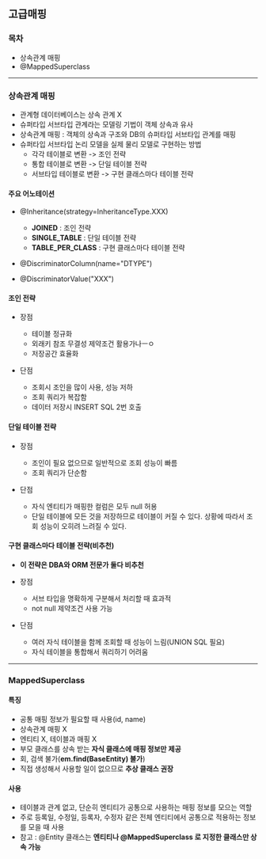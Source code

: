 ## 고급매핑

### 목차
- 상속관계 매핑
- @MappedSuperclass

***

### 상속관계 매핑
- 관계형 데이터베이스는 상속 관계 X
- 슈퍼타입 서브타입 관계라는 모델링 기법이 객체 상속과 유사
- 상속관계 매핑 : 객체의 상속과 구조와 DB의 슈퍼타입 서브타입 관계를 매핑
- 슈퍼타입 서브타입 논리 모델을 실제 물리 모델로 구현하는 방법
    - 각각 테이블로 변환 -> 조인 전략
    - 통합 테이블로 변환 -> 단일 테이블 전략
    - 서브타입 테이블로 변환 -> 구현 클래스마다 테이블 전략
    
#### 주요 어노테이션
- @Inheritance(strategy=InheritanceType.XXX)
    - __JOINED__ : 조인 전략
    - __SINGLE_TABLE__ : 단일 테이블 전략
    - __TABLE_PER_CLASS__ : 구현 클래스마다 테이블 전략
    
- @DiscriminatorColumn(name="DTYPE")
- @DiscriminatorValue("XXX")

#### 조인 전략
- 장점
    - 테이블 정규화
    - 외래키 참조 무결성 제약조건 활용가나ㅡㅇ
    - 저장공간 효율화
    
- 단점
    - 조회시 조인을 많이 사용, 성능 저하
    - 조회 쿼리가 복잡함
    - 데이터 저장시 INSERT SQL 2번 호출
    
#### 단일 테이블 전략
- 장점
    - 조인이 필요 없으므로 일반적으로 조회 성능이 빠름
    - 조회 쿼리가 단순함
    
- 단점
    - 자식 엔티티가 매핑한 컬럼은 모두 null 허용
    - 단일 테이블에 모든 것을 저장하므로 테이블이 커질 수 있다. 상황에 따라서 조회 성능이 오히려 느려질 수 있다.
    
#### 구현 클래스마다 테이블 전략(비추천)
- __이 전략은 DBA와 ORM 전문가 둘다 비추천__
- 장점
    - 서브 타입을 명확하게 구분해서 처리할 때 효과적
    - not null 제약조건 사용 가능
    
- 단점
    - 여러 자식 테이블을 함께 조회할 때 성능이 느림(UNION SQL 필요)
    - 자식 테이블을 통합해서 쿼리하기 어려움
    
***

### MappedSuperclass

#### 특징
- 공통 매핑 정보가 필요할 때 사용(id, name)
- 상속관계 매핑 X
- 엔티티 X, 테이블과 매핑 X
- 부모 클래스를 상속 받는 __자식 클래스에 매핑 정보만 제공__
- 회, 검색 불가(__em.find(BaseEntity) 불가__)
- 직접 생성해서 사용할 일이 없으므로 __추상 클래스 권장__
  
#### 사용
- 테이블과 관계 없고, 단순히 엔티티가 공통으로 사용하는 매핑 정보를 모으는 역할
- 주로 등록일, 수정일, 등록자, 수정자 같은 전체 엔티티에서 공통으로 적용하는 정보를 모을 때 사용
- 참고 : @Entity 클래스는 __엔티티나 @MappedSuperclass 로 지정한 클래스만 상속 가능__



